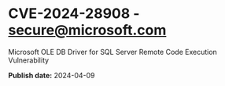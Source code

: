 # CVE-2024-28908 - secure@microsoft.com

Microsoft OLE DB Driver for SQL Server Remote Code Execution Vulnerability

**Publish date:** 2024-04-09
